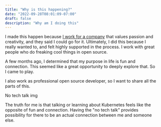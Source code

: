```yaml
---
title: "Why is this happening?"
date: "2022-09-28T08:01:09-07:00"
draft: false
description: "Why am I doing this"
---
```

I made this happen because [I work for a company](http://www.gresearchoss.io) that values passion and creativity, and they said I could go for it. Ultimately, I did this because I really wanted to, and felt highly supported in the process. I work with great people who do freaking cool things in open source.

A few months ago, I determined that my purpose in life is fun and connection. This seemed like a great opportunity to deeply explore that. So I came to play.

I also work as professional open source developer, so I want to share all the parts of this.

No tech talk img

The truth for me is that talking or learning about Kubernetes feels like the opposite of fun and connection. Having the "no tech talk" provides possibility for there to be an actual connection between me and someone else.


